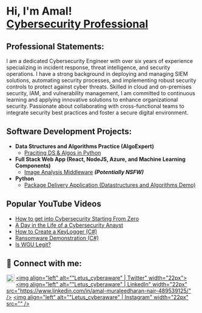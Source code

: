 <h1>Hi, I'm Amal! <br/> <a href="https://www.linkedin.com/in/amal-muraleedharan-nair-489539125/">Cybersecurity Professional</a></h1>
<h2>Professional Statements:</h2>
I am a dedicated Cybersecurity Engineer with over six years of experience specializing in incident response, threat intelligence, and security operations. I have a strong background in deploying and managing SIEM solutions, automating security processes, and implementing robust security controls to protect against cyber threats. Skilled in cloud and on-premises security, IAM, and vulnerability management, I am committed to continuous learning and applying innovative solutions to enhance organizational security. Passionate about collaborating with cross-functional teams to integrate security best practices and foster a secure digital environment.
<h2>Software Development Projects:</h2>

- <b>Data Structures and Algorithms Practice (AlgoExpert)</b>
  - [Praciting DS & Algos in Python](https://github.com/Amalmuraleedharannair/Algorithms_withPython)
- <b>Full Stack Web App (React, NodeJS, Azure, and Machine Learning Components)</b>
  - [Image Analysis Middleware](https://github.com/Amalmuraleedharannair/4chan-Image-Analysis-Middleware-C964-main) <b><i>(Potentially NSFW)</b></i>
- <b>Python</b>
  - [Package Delivery Application (Datastructures and Algorithms Demo)](https://github.com/joshmadakor1/Package-Delivery-Pathfinding-Algorithm)

<h2>Popular YouTube Videos</h2>

- [How to get into Cybersecurity Starting From Zero](https://www.youtube.com/watch?v=a83ASGn_V_s)
- [A Day in the Life of a Cybersecurity Anayst](https://www.youtube.com/watch?v=uHy3oM7NnoU)
- [How to Create a KeyLogger (C#)](https://www.youtube.com/watch?v=N-L9hklSlNk)
- [Ransomware Demonstration (C#)](https://www.youtube.com/watch?v=OfvdQeh79s0)
- [Is WGU Legit?](https://www.youtube.com/watch?v=E2MwRWxDBkA)

<h2> 🤳 Connect with me:</h2>

[<img align="left" alt="Letus_cyberaware | YouTube" width="22px" src="https://www.youtube.com/@Letus_cyberaware" />][youtube]
[<img align="left" alt=""Letus_cyberaware" | Twitter" width="22px">][twitter]
[<img align="left" alt=""Letus_cyberaware" | LinkedIn" width="22px" src="https://www.linkedin.com/in/amal-muraleedharan-nair-489539125/" />][linkedin]
[<img align="left" alt=""Letus_cyberaware" | Instagram" width="22px" src="" />][instagram]

[twitter]: https://twitter.com/joshmadakor
[youtube]: https://www.youtube.com/c/joshmadakor
[instagram]: https://www.instagram.com/joshmadakor/
[linkedin]: https://linkedin.com/in/joshmadakor

<!--
**joshmadakor1/joshmadakor1** is a ✨ _special_ ✨ repository because its `README.md` (this file) appears on your GitHub profile.

Here are some ideas to get you started:

- 🔭 I’m currently working on ...
- 🌱 I’m currently learning ...
- 👯 I’m looking to collaborate on ...
- 🤔 I’m looking for help with ...
- 💬 Ask me about ...
- 📫 How to reach me: ...
- 😄 Pronouns: ...
- ⚡ Fun fact: ...
-->
